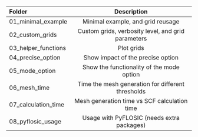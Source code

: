 | Folder | Description |
| :- | :-: |
| 01_minimal_example | Minimal example, and grid reusage |
| 02_custom_grids | Custom grids, verbosity level, and grid parameters |
| 03_helper_functions | Plot grids |
| 04_precise_option | Show impact of the precise option |
| 05_mode_option | Show the functionality of the mode option |
| 06_mesh_time | Time the mesh generation for different thresholds |
| 07_calculation_time | Mesh generation time vs SCF calculation time |
| 08_pyflosic_usage | Usage with PyFLOSIC (needs extra packages) |
